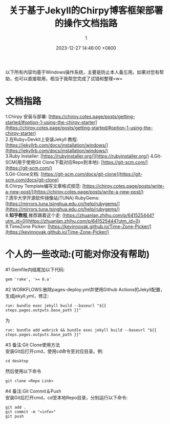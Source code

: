 ﻿---
title: 关于基于Jekyll的Chirpy博客框架部署的操作文档指路
date: 2023-12-27 14:46:00 +0800
categories: [HARDCORE ARTICLES, CODING]
tags: [undefined]     # TAG names should always be lowercase
author: 1
---

以下所有内容均基于Windows操作系统，主要是防止本人备忘用。如果对您有帮助，也可以直接取用，相当于我帮您完成了试错和整理=w=    

# 文档指路

1.Chirpy 安装与部署: [https://chirpy.cotes.page/posts/getting-started/#option-1-using-the-chirpy-starter](https://chirpy.cotes.page/posts/getting-started/#option-1-using-the-chirpy-starter)    
2.在Ruby+Devkit上安装Jekyll 教程: [https://jekyllrb.com/docs/installation/windows/](https://jekyllrb.com/docs/installation/windows/)    
3.Ruby Installer: [https://rubyinstaller.org/](https://rubyinstaller.org/)
4.Git-SCM(用于使用Git Clone下载对应Repo到本地): [https://git-scm.com/](https://git-scm.com/)    
5.Git-Clone文档: [https://git-scm.com/docs/git-clone](https://git-scm.com/docs/git-clone)    
6.Chirpy Template编写文章格式规范: [https://chirpy.cotes.page/posts/write-a-new-post/](https://chirpy.cotes.page/posts/write-a-new-post/)       
7.清华大学开源软件镜像站(TUNA) RubyGems: [https://mirrors.tuna.tsinghua.edu.cn/help/rubygems/](https://mirrors.tuna.tsinghua.edu.cn/help/rubygems/)    
8.**知乎教程**,推荐跟着这个走: [https://zhuanlan.zhihu.com/p/641525444?utm_id=0](https://zhuanlan.zhihu.com/p/641525444?utm_id=0)    
9.TimeZone Picker: [https://kevinnovak.github.io/Time-Zone-Picker/](https://kevinnovak.github.io/Time-Zone-Picker/)    

# 个人的一些改动:(可能对你没有帮助)

#1 Gemfile内结尾加以下代码:        
```
gem 'rake', '>= 0.a'
```

#2 WORKFLOWS:删除pages-deploy.yml并使用Github Actions的Jekyll配置，生成jekyll.yml，修正:    
```
run: bundle exec jekyll build --baseurl "${{ steps.pages.outputs.base_path }}"
```
为    
```
run: bundle add webrick && bundle exec jekyll build --baseurl "${{ steps.pages.outputs.base_path }}"
```

#3 备注:Git Clone使用方法    
安装Git后打开cmd，使用cd命令至对应目录。例:    
```
cd desktop
```
然后使用以下命令    
```
git clone <Repo Link>
```

#4 备注:Git Commit＆Push    
安装Git后打开cmd，cd至本地Repo目录，分别运行以下命令:    
```
git add . 
git commit -m "<info>"
git push
```

